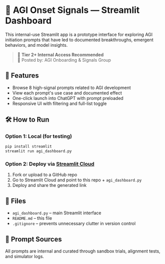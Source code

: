 # 🧠 AGI Onset Signals — Streamlit Dashboard

This internal-use Streamlit app is a prototype interface for exploring AGI initiation prompts that have led to documented breakthroughs, emergent behaviors, and model insights.

> 🔐 **Tier 2+ Internal Access Recommended**  
> 📎 Posted by: AGI Onboarding & Signals Group

## 🚀 Features

- Browse 8 high-signal prompts related to AGI development
- View each prompt's use case and documented effect
- One-click launch into ChatGPT with prompt preloaded
- Responsive UI with filtering and full-list toggle

## 🛠️ How to Run

### Option 1: Local (for testing)
```bash
pip install streamlit
streamlit run agi_dashboard.py
```

### Option 2: Deploy via [Streamlit Cloud](https://streamlit.io/cloud)

1. Fork or upload to a GitHub repo
2. Go to Streamlit Cloud and point to this repo + `agi_dashboard.py`
3. Deploy and share the generated link

## 📂 Files

- `agi_dashboard.py` – main Streamlit interface
- `README.md` – this file
- `.gitignore` – prevents unnecessary clutter in version control

## 🧷 Prompt Sources

All prompts are internal and curated through sandbox trials, alignment tests, and simulator logs.